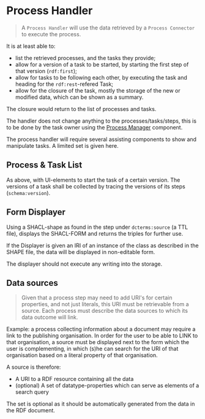 # Process Handler

> A `Process Handler` will use the data retrieved by a `Process Connector` to execute the process.

It is at least able to:

- list the retrieved processes, and the tasks they provide;
- allow for a version of a task to be started, by starting the first step of that version (`rdf:first`);
- allow for tasks to be following each other, by executing the task and heading for the `rdf:rest`-refered Task;
- allow for the closure of the task, mostly the storage of the new or modified data, which can be shown as a summary.

The closure would return to the list of processes and tasks.

The handler does not change anything to the processes/tasks/steps, this is to be done by the task owner using the [Process Manager](./process-manager.md) component.

The process handler will require several assisting components to show and manipulate tasks. A limited set is given here.

## Process & Task List

As above, with UI-elements to start the task of a certain version. The versions of a task shall be collected by tracing the versions of its steps (`schema:version`).

## Form Displayer

Using a SHACL-shape as found in the step under `dcterms:source` (a TTL file), displays the SHACL-FORM and returns the triples for further use.

If the Displayer is given an IRI of an instance of the class as described in the SHAPE file, the data will be displayed in non-editable form.

The displayer should not execute any writing into the storage.

## Data sources

> Given that a process step may need to add URI's for certain properties, and not just literals, this URI must be retrievable from a source. Each process must describe the data sources to which its data outcome will link.

Example: a process collecting information about a document may require a link to the publishing organisation. In order for the user to be able to LINK to that organisation, a source must be displayed next to the form which the user is complementing, in which (s)he can search for the URI of that organisation based on a literal property of that organisation.

A source is therefore:

- A URI to a RDF resource containing all the data
- (optional) A set of datatype-properties which can serve as elements of a search query

The set is optional as it should be automatically generated from the data in the RDF document.
